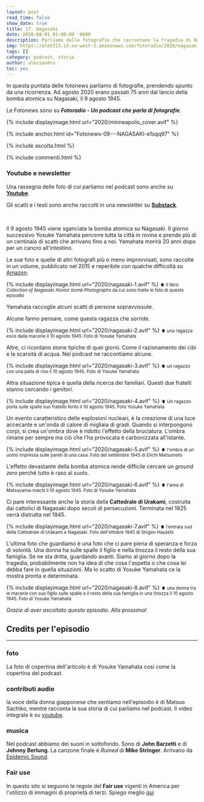 ```yaml
---
layout: post
read_time: false
show_date: true
title: 17. Nagasaki
date: 2020-08-01 01:00:00 -0600
description: Parliamo delle fotografie che raccontano la tragedia di Nagasaki
img: https://alet313.s3.eu-west-3.amazonaws.com/fotoradio/2020/nagasaki_articolo.avif
tags: []
category: podcast, storia
author: alessandro
toc: yes
---
```




In questa puntata delle fotonews parliamo di fotografie, prendendo spunto da una ricorrenza. Ad agosto 2020 erano passati 75 anni dal lancio della bomba atomica su Nagasaki, il 9 agosto 1945.

<!--more-->


Le Fotonews sono su **_Fotoradio - Un podcast che parla di fotografie_**.

{% include displayimage.html url="2020/minneapolis_cover.avif" %}

{% include anchor.html id="Fotonews-09---NAGASAKI-e1sqq97" %}

{% include ascolta.html %}

{% include commenti.html %}



### Youtube e newsletter

Una rassegna delle foto di cui parliamo nel podcast sono anche su [**Youtube**](https://youtu.be/D7WZHd24BoA).

Gli scatti e i testi sono anche raccolti in una newsletter su [**Substack**](https://fotoradio.substack.com/">link</a>).

<br>



Il 9 agosto 1945 viene sganciata la bomba atomica su Nagasaki.
Il giorno successivo Yosuke Yamahata percorre tutta la città in rovina e prende più di un centinaio di scatti che arrivano fino a noi. Yamahata morirà 20 anni dopo per un cancro all'intestino.

Le sue foto e quelle di altri fotografi più o meno improvvisati, sono raccolte in un volume, pubblicato nel 2015 e reperibile con qualche difficoltà su [Amazon](https://www.amazon.co.uk/gp/product/4585270248/ref=ppx_yo_dt_b_asin_title_o09_s00?ie=UTF8&psc=1).

{% include displayimage.html url="2020/nagasaki-1.avif" %}
<small>⬆︎ il libro _Collection of Nagasaki Atomic bomb Photographs_ da cui sono tratte le foto di questo episodio</small>

Yamahata raccoglie alcuni scatti di persone sopravvissute.

Alcune fanno pensare, come questa ragazza che sorride.

{% include displayimage.html url="2020/nagasaki-2.avif" %}
<small>⬆︎ una ragazza esce dalla macerie il 10 agosto 1945. Foto di Yosuke Yamahata</small>

Altre, ci ricordano storie tipiche di quei giorni. Come il razionamento dei cibi e la scarsità di acqua. Nel podcast ne raccontiamo alcune.

{% include displayimage.html url="2020/nagasaki-3.avif" %}
<small>⬆︎ un ragazzo con una palla di riso il 10 agosto  1945. Foto di Yosuke Yamahata</small>

Altra situazione tipica è quella della ricerca dei familiari. Questi due fratelli stanno cercando i genitori.

{% include displayimage.html url="2020/nagasaki-4.avif" %}
<small>⬆︎ Un ragazzo porta sulle spalle suo fratello ferito il 10 agosto 1945. Foto Yosuke Yamahata</small>

Un evento caratteristico delle esplosioni nucleari, è la creazione di una luce accecante e un'onda di calore di migliaia di gradi. Quando si interpongono corpi, si crea un'ombra dove è ridotto l'effetto della bruciatura.
L'ombra rimane per sempre ma ciò che l'ha provocata è carbonizzata all'istante.  

{% include displayimage.html url="2020/nagasaki-5.avif" %}
<small>⬆︎ l'ombra di un uomo impressa sulle pareti di una casa. Foto del settembre 1945 di Eiichi Matsumoto</small>

L'effetto devastante della bomba atomica rende difficile cercare un _ground zero_ perché tutto è raso al suolo.

{% include displayimage.html url="2020/nagasaki-6.avif" %}
<small>⬆︎ l'area di Matsuyama-machi il 10 agosto 1945. Foto di Yosuke Yamahata</small>

Ci pare interessante anche la storia della **Cattedrale di Urakami**, costruita dai cattolici di Nagasaki dopo secoli di persecuzioni. Terminata nel 1925 verrà distrutta nel 1945.

{% include displayimage.html url="2020/nagasaki-7.avif" %}
<small>⬆︎ l'entrata sud della Cattedrale di Urakami a Nagasaki. Foto dell'ottobre 1945 di Shigeo Hayashi</small>

L'ultima foto che guardiamo è una foto che ci pare piena di speranza e forza di volontà. Una donna ha sulle spalle il figlio e nella tinozza il resto della sua famiglia. Se ne sta dritta, guardando avanti. Siamo al giorno dopo la tragedia, probabilmente non ha idea di che cosa l'aspetta o che cosa lei debba fare in quella situazioni. Ma lo scatto di Yosuke Yamahata ce la mostra pronta e determinata.

{% include displayimage.html url="2020/nagasaki-8.avif" %}
<small>⬆︎ una donna tra le macerie con suo figlio sulle spalle e il resto della sua famiglia in una tinozza il 10 agosto 1945. Foto di Yosuke Yamahata</small>

_Grazie di aver ascoltato questo episodio. Alla prossima!_


## Credits per l'episodio

- - -

### foto

La foto di copertina dell'articolo è di Yosuke Yamahata così come la copertina del podcast.


### contributi audio

la voce della donna giapponese che sentiamo nell'episodio è di Matsuo Sachiko, mentre racconta la sua storia di cui parliamo nel podcast. Il video integrale è su [youtube](https://www.youtube.com/watch?v=2aLU-3Z-r-g).


### musica

Nel podcast abbiamo dei suoni in sottofondo. Sono di **John Barzetti** e di **Johnny Berlung**. La canzone finale è _Ruined_ di **Mike Stringer**.
Arrivano da [Epidemic Sound](https://www.epidemicsound.com/).


### Fair use

In questo sito si seguono le regole del **Fair use** vigenti in America per l'utilizzo di immagini di proprietà di terzi. Spiego meglio [qui](../../fair_use.html)

